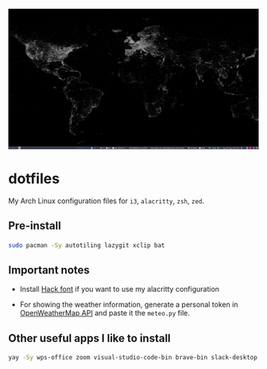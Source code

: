 ![](screenshot.png)

# dotfiles

My Arch Linux configuration files for `i3`, `alacritty`, `zsh`, `zed`.

## Pre-install

```zsh
sudo pacman -Sy autotiling lazygit xclip bat
```

## Important notes

- Install [Hack font](https://github.com/ryanoasis/nerd-fonts) if you want to use my alacritty configuration

- For showing the weather information, generate a personal token in [OpenWeatherMap API](https://openweathermap.org/api) and paste it the `meteo.py` file.

## Other useful apps I like to install

```bash
yay -Sy wps-office zoom visual-studio-code-bin brave-bin slack-desktop spotify emocli ttf-jetbrains-mono
```
